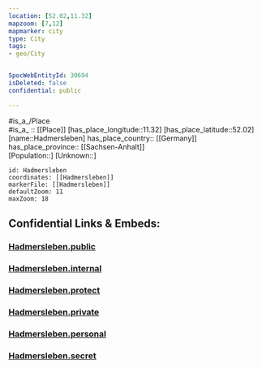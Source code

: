 ```yaml
---
location: [52.02,11.32] 
mapzoom: [7,12] 
mapmarker: city 
type: City
tags:
- geo/City


SpocWebEntityId: 30694
isDeleted: false
confidential: public

---
```

#is_a_/Place  
#is_a_ :: [[Place]] 
[has_place_longitude::11.32] 
[has_place_latitude::52.02] 
[name::Hadmersleben] 
has_place_country:: [[Germany]]  
has_place_province:: [[Sachsen-Anhalt]]  
[Population::] 
[Unknown::] 


```leaflet
id: Hadmersleben
coordinates: [[Hadmersleben]] 
markerFile: [[Hadmersleben]] 
defaultZoom: 11 
maxZoom: 18
```


## Confidential Links & Embeds: 

### [Hadmersleben.public](/_public/\Earth\Continent\Europe\Europe~Central\Germany\Germany~East\Sachsen-Anhalt\counties~SA\Börde\cities~Börde\Oschersleben~Bode\CityHadmersleben.public.md) 

### [Hadmersleben.internal](/_internal/\Earth\Continent\Europe\Europe~Central\Germany\Germany~East\Sachsen-Anhalt\counties~SA\Börde\cities~Börde\Oschersleben~Bode\CityHadmersleben.internal.md) 

### [Hadmersleben.protect](/_protect/\Earth\Continent\Europe\Europe~Central\Germany\Germany~East\Sachsen-Anhalt\counties~SA\Börde\cities~Börde\Oschersleben~Bode\CityHadmersleben.protect.md) 

### [Hadmersleben.private](/_private/\Earth\Continent\Europe\Europe~Central\Germany\Germany~East\Sachsen-Anhalt\counties~SA\Börde\cities~Börde\Oschersleben~Bode\CityHadmersleben.private.md) 

### [Hadmersleben.personal](/_personal/\Earth\Continent\Europe\Europe~Central\Germany\Germany~East\Sachsen-Anhalt\counties~SA\Börde\cities~Börde\Oschersleben~Bode\CityHadmersleben.personal.md) 

### [Hadmersleben.secret](/_secret/\Earth\Continent\Europe\Europe~Central\Germany\Germany~East\Sachsen-Anhalt\counties~SA\Börde\cities~Börde\Oschersleben~Bode\CityHadmersleben.secret.md)

